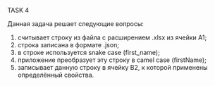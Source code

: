 TASK 4

Данная задача решает следующие вопросы:
1) считывает строку из файла с расширением .xlsx из ячейки A1;
2) строка записана в формате .json;
3) в строке используется snake case (first_name);
4) приложение преобразует эту строку в camel case (firstName);
5) записывает данную строку в ячейку B2, к которой применены определённый свойства.


